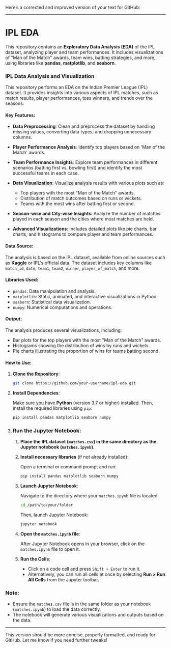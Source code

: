 Here’s a corrected and improved version of your text for GitHub:

---

# IPL EDA

This repository contains an **Exploratory Data Analysis (EDA)** of the IPL dataset, analyzing player and team performances. It includes visualizations of "Man of the Match" awards, team wins, batting strategies, and more, using libraries like **pandas**, **matplotlib**, and **seaborn**.

### **IPL Data Analysis and Visualization**

This repository performs an EDA on the Indian Premier League (IPL) dataset. It provides insights into various aspects of IPL matches, such as match results, player performances, toss winners, and trends over the seasons.

#### **Key Features:**

* **Data Preprocessing**: Clean and preprocess the dataset by handling missing values, converting data types, and dropping unnecessary columns.
* **Player Performance Analysis**: Identify top players based on 'Man of the Match' awards.
* **Team Performance Insights**: Explore team performances in different scenarios (batting first vs. bowling first) and identify the most successful teams in each case.
* **Data Visualization**: Visualize analysis results with various plots such as:

  * Top players with the most "Man of the Match" awards.
  * Distribution of match outcomes based on runs or wickets.
  * Teams with the most wins after batting first or second.
* **Season-wise and City-wise Insights**: Analyze the number of matches played in each season and the cities where most matches are held.
* **Advanced Visualizations**: Includes detailed plots like pie charts, bar charts, and histograms to compare player and team performances.

#### **Data Source:**

The analysis is based on the IPL dataset, available from online sources such as **Kaggle** or IPL's official data. The dataset includes key columns like `match_id`, `date`, `team1`, `team2`, `winner`, `player_of_match`, and more.

#### **Libraries Used:**

* `pandas`: Data manipulation and analysis.
* `matplotlib`: Static, animated, and interactive visualizations in Python.
* `seaborn`: Statistical data visualization.
* `numpy`: Numerical computations and operations.

#### **Output:**

The analysis produces several visualizations, including:

* Bar plots for the top players with the most "Man of the Match" awards.
* Histograms showing the distribution of wins by runs and wickets.
* Pie charts illustrating the proportion of wins for teams batting second.

#### **How to Use:**

1. **Clone the Repository**:

   ```bash
   git clone https://github.com/your-username/ipl-eda.git
   ```

2. **Install Dependencies**:

   Make sure you have **Python** (version 3.7 or higher) installed. Then, install the required libraries using `pip`:

   ```bash
   pip install pandas matplotlib seaborn numpy
   ```

3. ### **Run the Jupyter Notebook:**

   1. **Place the IPL dataset (`matches.csv`) in the same directory as the Jupyter notebook (`matches.ipynb`).**

   2. **Install necessary libraries** (if not already installed):

      Open a terminal or command prompt and run:

      ```bash
      pip install pandas matplotlib seaborn numpy
      ```

   3. **Launch Jupyter Notebook**:

      Navigate to the directory where your `matches.ipynb` file is located:

      ```bash
      cd /path/to/your/folder
      ```

      Then, launch Jupyter Notebook:

      ```bash
      jupyter notebook
      ```

   4. **Open the `matches.ipynb` file**:

      After Jupyter Notebook opens in your browser, click on the `matches.ipynb` file to open it.

   5. **Run the Cells**:

      * Click on a code cell and press `Shift + Enter` to run it.
      * Alternatively, you can run all cells at once by selecting **Run > Run All Cells** from the Jupyter toolbar.

### **Note:**

* Ensure the `matches.csv` file is in the same folder as your notebook (`matches.ipynb`) to load the data correctly.
* The notebook will generate various visualizations and outputs based on the data.

---

This version should be more concise, properly formatted, and ready for GitHub. Let me know if you need further tweaks!
